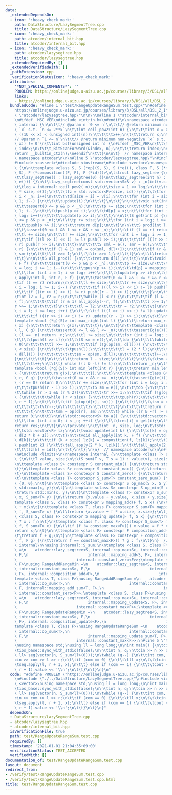 ```yaml
---
data:
  _extendedDependsOn:
  - icon: ':heavy_check_mark:'
    path: DataStructure/LazySegmentTree.cpp
    title: DataStructure/LazySegmentTree.cpp
  - icon: ':heavy_check_mark:'
    path: atcoder/internal_bit.hpp
    title: atcoder/internal_bit.hpp
  - icon: ':heavy_check_mark:'
    path: atcoder/lazysegtree.hpp
    title: atcoder/lazysegtree.hpp
  _extendedRequiredBy: []
  _extendedVerifiedWith: []
  _pathExtension: cpp
  _verificationStatusIcon: ':heavy_check_mark:'
  attributes:
    '*NOT_SPECIAL_COMMENTS*': ''
    PROBLEM: https://onlinejudge.u-aizu.ac.jp/courses/library/3/DSL/all/DSL_2_I
    links:
    - https://onlinejudge.u-aizu.ac.jp/courses/library/3/DSL/all/DSL_2_I
  bundledCode: "#line 1 \"test/RangeUpdateRangeSum.test.cpp\"\n#define PROBLEM \"\
    https://onlinejudge.u-aizu.ac.jp/courses/library/3/DSL/all/DSL_2_I\"\n#line 1\
    \ \"atcoder/lazysegtree.hpp\"\n\n\n\n#line 1 \"atcoder/internal_bit.hpp\"\n\n\n\
    \n#ifdef _MSC_VER\n#include <intrin.h>\n#endif\n\nnamespace atcoder {\n\n\tnamespace\
    \ internal {\n\n\t\t// @param n `0 <= n`\n\t\t// @return minimum non-negative\
    \ `x` s.t. `n <= 2**x`\n\t\tint ceil_pow2(int n) {\n\t\t\tint x = 0;\n\t\t\twhile\
    \ ((1U << x) < (unsigned int)(n))\n\t\t\t\tx++;\n\t\t\treturn x;\n\t\t}\n\n\t\t\
    // @param n `1 <= n`\n\t\t// @return minimum non-negative `x` s.t. `(n & (1 <<\
    \ x)) != 0`\n\t\tint bsf(unsigned int n) {\n#ifdef _MSC_VER\n\t\t\tunsigned long\
    \ index;\n\t\t\t_BitScanForward(&index, n);\n\t\t\treturn index;\n#else\n\t\t\t\
    return __builtin_ctz(n);\n#endif\n\t\t}\n\n\t}  // namespace internal\n\n}  //\
    \ namespace atcoder\n\n\n#line 5 \"atcoder/lazysegtree.hpp\"\n#include <algorithm>\n\
    #include <cassert>\n#include <iostream>\n#include <vector>\nnamespace atcoder\
    \ {\n\n\ttemplate <class S, S (*op)(S, S), S (*e)(), class F, S (*mapping)(F,\
    \ S), F (*composition)(F, F), F (*id)()>\n\tstruct lazy_segtree {\n\tpublic:\n\
    \t\tlazy_segtree() : lazy_segtree(0) {}\n\t\tlazy_segtree(int n) : lazy_segtree(std::vector<S>(n,\
    \ e())) {}\n\t\tlazy_segtree(const std::vector<S>& v) : _n(int(v.size())) {\n\t\
    \t\tlog = internal::ceil_pow2(_n);\n\t\t\tsize = 1 << log;\n\t\t\td = std::vector<S>(2\
    \ * size, e());\n\t\t\tlz = std::vector<F>(size, id());\n\t\t\tfor (int i = 0;\
    \ i < _n; i++)\n\t\t\t\td[size + i] = v[i];\n\t\t\tfor (int i = size - 1; i >=\
    \ 1; i--) {\n\t\t\t\tupdate(i);\n\t\t\t}\n\t\t}\n\n\t\tvoid set(int p, S x) {\n\
    \t\t\tassert(0 <= p && p < _n);\n\t\t\tp += size;\n\t\t\tfor (int i = log; i >=\
    \ 1; i--)\n\t\t\t\tpush(p >> i);\n\t\t\td[p] = x;\n\t\t\tfor (int i = 1; i <=\
    \ log; i++)\n\t\t\t\tupdate(p >> i);\n\t\t}\n\n\t\tS get(int p) {\n\t\t\tassert(0\
    \ <= p && p < _n);\n\t\t\tp += size;\n\t\t\tfor (int i = log; i >= 1; i--)\n\t\
    \t\t\tpush(p >> i);\n\t\t\treturn d[p];\n\t\t}\n\n\t\tS prod(int l, int r) {\n\
    \t\t\tassert(0 <= l && l <= r && r <= _n);\n\t\t\tif (l == r) return e();\n\n\t\
    \t\tl += size;\n\t\t\tr += size;\n\n\t\t\tfor (int i = log; i >= 1; i--) {\n\t\
    \t\t\tif (((l >> i) << i) != l) push(l >> i);\n\t\t\t\tif (((r >> i) << i) !=\
    \ r) push(r >> i);\n\t\t\t}\n\n\t\t\tS sml = e(), smr = e();\n\t\t\twhile (l <\
    \ r) {\n\t\t\t\tif (l & 1) sml = op(sml, d[l++]);\n\t\t\t\tif (r & 1) smr = op(d[--r],\
    \ smr);\n\t\t\t\tl >>= 1;\n\t\t\t\tr >>= 1;\n\t\t\t}\n\n\t\t\treturn op(sml, smr);\n\
    \t\t}\n\n\t\tS all_prod() {\n\t\t\treturn d[1];\n\t\t}\n\n\t\tvoid apply(int p,\
    \ F f) {\n\t\t\tassert(0 <= p && p < _n);\n\t\t\tp += size;\n\t\t\tfor (int i\
    \ = log; i >= 1; i--)\n\t\t\t\tpush(p >> i);\n\t\t\td[p] = mapping(f, d[p]);\n\
    \t\t\tfor (int i = 1; i <= log; i++)\n\t\t\t\tupdate(p >> i);\n\t\t}\n\t\tvoid\
    \ apply(int l, int r, F f) {\n\t\t\tassert(0 <= l && l <= r && r <= _n);\n\t\t\
    \tif (l == r) return;\n\n\t\t\tl += size;\n\t\t\tr += size;\n\n\t\t\tfor (int\
    \ i = log; i >= 1; i--) {\n\t\t\t\tif (((l >> i) << i) != l) push(l >> i);\n\t\
    \t\t\tif (((r >> i) << i) != r) push((r - 1) >> i);\n\t\t\t}\n\n\t\t\t{\n\t\t\t\
    \tint l2 = l, r2 = r;\n\t\t\t\twhile (l < r) {\n\t\t\t\t\tif (l & 1) all_apply(l++,\
    \ f);\n\t\t\t\t\tif (r & 1) all_apply(--r, f);\n\t\t\t\t\tl >>= 1;\n\t\t\t\t\t\
    r >>= 1;\n\t\t\t\t}\n\t\t\t\tl = l2;\n\t\t\t\tr = r2;\n\t\t\t}\n\n\t\t\tfor (int\
    \ i = 1; i <= log; i++) {\n\t\t\t\tif (((l >> i) << i) != l) update(l >> i);\n\
    \t\t\t\tif (((r >> i) << i) != r) update((r - 1) >> i);\n\t\t\t}\n\t\t}\n\n\t\t\
    template <bool (*g)(S)> int max_right(int l) {\n\t\t\treturn max_right(l, [](S\
    \ x) {\n\t\t\t\treturn g(x);\n\t\t\t});\n\t\t}\n\t\ttemplate <class G> int max_right(int\
    \ l, G g) {\n\t\t\tassert(0 <= l && l <= _n);\n\t\t\tassert(g(e()));\n\t\t\tif\
    \ (l == _n) return _n;\n\t\t\tl += size;\n\t\t\tfor (int i = log; i >= 1; i--)\n\
    \t\t\t\tpush(l >> i);\n\t\t\tS sm = e();\n\t\t\tdo {\n\t\t\t\twhile (l % 2 ==\
    \ 0)\n\t\t\t\t\tl >>= 1;\n\t\t\t\tif (!g(op(sm, d[l]))) {\n\t\t\t\t\twhile (l\
    \ < size) {\n\t\t\t\t\t\tpush(l);\n\t\t\t\t\t\tl = (2 * l);\n\t\t\t\t\t\tif (g(op(sm,\
    \ d[l]))) {\n\t\t\t\t\t\t\tsm = op(sm, d[l]);\n\t\t\t\t\t\t\tl++;\n\t\t\t\t\t\t\
    }\n\t\t\t\t\t}\n\t\t\t\t\treturn l - size;\n\t\t\t\t}\n\t\t\t\tsm = op(sm, d[l]);\n\
    \t\t\t\tl++;\n\t\t\t} while ((l & -l) != l);\n\t\t\treturn _n;\n\t\t}\n\n\t\t\
    template <bool (*g)(S)> int min_left(int r) {\n\t\t\treturn min_left(r, [](S x)\
    \ {\n\t\t\t\treturn g(x);\n\t\t\t});\n\t\t}\n\t\ttemplate <class G> int min_left(int\
    \ r, G g) {\n\t\t\tassert(0 <= r && r <= _n);\n\t\t\tassert(g(e()));\n\t\t\tif\
    \ (r == 0) return 0;\n\t\t\tr += size;\n\t\t\tfor (int i = log; i >= 1; i--)\n\
    \t\t\t\tpush((r - 1) >> i);\n\t\t\tS sm = e();\n\t\t\tdo {\n\t\t\t\tr--;\n\t\t\
    \t\twhile (r > 1 && (r % 2))\n\t\t\t\t\tr >>= 1;\n\t\t\t\tif (!g(op(d[r], sm)))\
    \ {\n\t\t\t\t\twhile (r < size) {\n\t\t\t\t\t\tpush(r);\n\t\t\t\t\t\tr = (2 *\
    \ r + 1);\n\t\t\t\t\t\tif (g(op(d[r], sm))) {\n\t\t\t\t\t\t\tsm = op(d[r], sm);\n\
    \t\t\t\t\t\t\tr--;\n\t\t\t\t\t\t}\n\t\t\t\t\t}\n\t\t\t\t\treturn r + 1 - size;\n\
    \t\t\t\t}\n\t\t\t\tsm = op(d[r], sm);\n\t\t\t} while ((r & -r) != r);\n\t\t\t\
    return 0;\n\t\t}\n\n\t\tstd::vector<S> to_a() {\n\t\t\tstd::vector<S> res(_n);\n\
    \t\t\tfor (int i = 0; i < _n; ++i) {\n\t\t\t\tres[i] = get(i);\n\t\t\t}\n\t\t\t\
    return res;\n\t\t}\n\n\tprivate:\n\t\tint _n, size, log;\n\t\tstd::vector<S> d;\n\
    \t\tstd::vector<F> lz;\n\n\t\tvoid update(int k) {\n\t\t\td[k] = op(d[2 * k],\
    \ d[2 * k + 1]);\n\t\t}\n\t\tvoid all_apply(int k, F f) {\n\t\t\td[k] = mapping(f,\
    \ d[k]);\n\t\t\tif (k < size) lz[k] = composition(f, lz[k]);\n\t\t}\n\t\tvoid\
    \ push(int k) {\n\t\t\tall_apply(2 * k, lz[k]);\n\t\t\tall_apply(2 * k + 1, lz[k]);\n\
    \t\t\tlz[k] = id();\n\t\t}\n\t};\n\n}  // namespace atcoder\n\n\n#line 4 \"DataStructure/LazySegmentTree.cpp\"\
    \n#include <limits>\n\nnamespace internal {\n\ttemplate <class T> struct S_sum\
    \ {\n\t\tT value, size;\n\t\tS_sum(T v, T s = 1) : value(v), size(s) {}\n\t};\n\
    \n\ttemplate <class S> constexpr S constant_min() {\n\t\treturn std::numeric_limits<S>::min();\n\
    \t}\n\ttemplate <class S> constexpr S constant_max() {\n\t\treturn std::numeric_limits<S>::max();\n\
    \t}\n\ttemplate <class S> constexpr S constant_zero() {\n\t\treturn static_cast<S>(0);\n\
    \t}\n\ttemplate <class T> constexpr S_sum<T> constant_zero_sum() {\n\t\treturn\
    \ {0, 0};\n\t}\n\n\ttemplate <class S> constexpr S op_max(S x, S y) {\n\t\treturn\
    \ std::max(x, y);\n\t}\n\ttemplate <class S> constexpr S op_min(S x, S y) {\n\t\
    \treturn std::min(x, y);\n\t}\n\ttemplate <class T> constexpr S_sum<T> op_sum(S_sum<T>\
    \ x, S_sum<T> y) {\n\t\treturn {x.value + y.value, x.size + y.size};\n\t}\n\n\t\
    template <class S, class F> constexpr S mapping_add(F f, S x) {\n\t\treturn f\
    \ + x;\n\t}\n\ttemplate <class T, class F> constexpr S_sum<T> mapping_add_sum(F\
    \ f, S_sum<T> x) {\n\t\treturn {x.value + f * x.size, x.size};\n\t}\n\ttemplate\
    \ <class S, class F> constexpr S mapping_update(F f, S x) {\n\t\treturn f == constant_max<F>()\
    \ ? x : f;\n\t}\n\ttemplate <class T, class F> constexpr S_sum<T> mapping_update_sum(F\
    \ f, S_sum<T> x) {\n\t\tif (f != constant_max<F>()) x.value = f * x.size;\n\t\t\
    return x;\n\t}\n\n\ttemplate <class F> constexpr F composition_add(F f, F g) {\n\
    \t\treturn f + g;\n\t}\n\ttemplate <class F> constexpr F composition_update(F\
    \ f, F g) {\n\t\treturn f == constant_max<F>() ? g : f;\n\t}\n}  // namespace\
    \ internal\n\nusing internal::S_sum;\n\ntemplate <class S, class F>\nusing RangeAddRangeMax\
    \ =\n    atcoder::lazy_segtree<S, internal::op_max<S>, internal::constant_min<S>,\
    \ F,\n                          internal::mapping_add<S, F>, internal::composition_add<F>,\n\
    \                          internal::constant_zero<F>>;\ntemplate <class S, class\
    \ F>\nusing RangeAddRangeMin =\n    atcoder::lazy_segtree<S, internal::op_min<S>,\
    \ internal::constant_max<S>, F,\n                          internal::mapping_add<S,\
    \ F>, internal::composition_add<F>,\n                          internal::constant_zero<F>>;\n\
    template <class T, class F>\nusing RangeAddRangeSum =\n    atcoder::lazy_segtree<internal::S_sum<T>,\
    \ internal::op_sum<T>,\n                          internal::constant_zero_sum<T>,\
    \ F, internal::mapping_add_sum<T, F>,\n                          internal::composition_add<F>,\
    \ internal::constant_zero<F>>;\ntemplate <class S, class F>\nusing RangeUpdateRangeMax\
    \ =\n    atcoder::lazy_segtree<S, internal::op_max<S>, internal::constant_min<S>,\
    \ F,\n                          internal::mapping_update<S, F>, internal::composition_update<F>,\n\
    \                          internal::constant_max<F>>;\ntemplate <class S, class\
    \ F>\nusing RangeUpdateRangeMin =\n    atcoder::lazy_segtree<S, internal::op_min<S>,\
    \ internal::constant_max<S>, F,\n                          internal::mapping_update<S,\
    \ F>, internal::composition_update<F>,\n                          internal::constant_max<F>>;\n\
    template <class T, class F>\nusing RangeUpdateRangeSum =\n    atcoder::lazy_segtree<internal::S_sum<T>,\
    \ internal::op_sum<T>,\n                          internal::constant_zero_sum<T>,\
    \ F,\n                          internal::mapping_update_sum<T, F>, internal::composition_update<F>,\n\
    \                          internal::constant_max<F>>;\n#line 5 \"test/RangeUpdateRangeSum.test.cpp\"\
    \nusing namespace std;\nusing ll = long long;\n\nint main() {\n\tcin.tie(nullptr);\n\
    \tios_base::sync_with_stdio(false);\n\n\tint n, q;\n\tcin >> n >> q;\n\tRangeUpdateRangeSum<ll,\
    \ ll> seg(vector(n, S_sum<ll>(0)));\n\twhile (q--) {\n\t\tint com, l, r;\n\t\t\
    cin >> com >> l >> r;\n\t\tif (com == 0) {\n\t\t\tll x;\n\t\t\tcin >> x;\n\t\t\
    \tseg.apply(l, r + 1, x);\n\t\t} else if (com == 1) {\n\t\t\tcout << seg.prod(l,\
    \ r + 1).value << '\\n';\n\t\t}\n\t}\n}\n"
  code: "#define PROBLEM \"https://onlinejudge.u-aizu.ac.jp/courses/library/3/DSL/all/DSL_2_I\"\
    \n#include \"./../DataStructure/LazySegmentTree.cpp\"\n#include <iostream>\n#include\
    \ <vector>\nusing namespace std;\nusing ll = long long;\n\nint main() {\n\tcin.tie(nullptr);\n\
    \tios_base::sync_with_stdio(false);\n\n\tint n, q;\n\tcin >> n >> q;\n\tRangeUpdateRangeSum<ll,\
    \ ll> seg(vector(n, S_sum<ll>(0)));\n\twhile (q--) {\n\t\tint com, l, r;\n\t\t\
    cin >> com >> l >> r;\n\t\tif (com == 0) {\n\t\t\tll x;\n\t\t\tcin >> x;\n\t\t\
    \tseg.apply(l, r + 1, x);\n\t\t} else if (com == 1) {\n\t\t\tcout << seg.prod(l,\
    \ r + 1).value << '\\n';\n\t\t}\n\t}\n}"
  dependsOn:
  - DataStructure/LazySegmentTree.cpp
  - atcoder/lazysegtree.hpp
  - atcoder/internal_bit.hpp
  isVerificationFile: true
  path: test/RangeUpdateRangeSum.test.cpp
  requiredBy: []
  timestamp: '2021-01-01 21:04:35+09:00'
  verificationStatus: TEST_ACCEPTED
  verifiedWith: []
documentation_of: test/RangeUpdateRangeSum.test.cpp
layout: document
redirect_from:
- /verify/test/RangeUpdateRangeSum.test.cpp
- /verify/test/RangeUpdateRangeSum.test.cpp.html
title: test/RangeUpdateRangeSum.test.cpp
---
```

